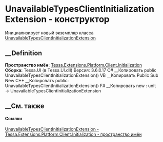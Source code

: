 # UnavailableTypesClientInitializationExtension - конструктор
Инициализирует новый экземпляр класса
[UnavailableTypesClientInitializationExtension](T_Tessa_Extensions_Platform_Client_Initialization_UnavailableTypesClientInitializationExtension.htm)
##  __Definition
 **Пространство имён:**
[Tessa.Extensions.Platform.Client.Initialization](N_Tessa_Extensions_Platform_Client_Initialization.htm)  
 **Сборка:** Tessa.UI (в Tessa.UI.dll) Версия: 3.6.0.17
C# __Копировать
     public UnavailableTypesClientInitializationExtension()
VB __Копировать
     Public Sub New
C++ __Копировать
     public:
    UnavailableTypesClientInitializationExtension()
F# __Копировать
     new : unit -> UnavailableTypesClientInitializationExtension
##  __См. также
#### Ссылки
[UnavailableTypesClientInitializationExtension -
](T_Tessa_Extensions_Platform_Client_Initialization_UnavailableTypesClientInitializationExtension.htm)
[Tessa.Extensions.Platform.Client.Initialization - пространство
имён](N_Tessa_Extensions_Platform_Client_Initialization.htm)
